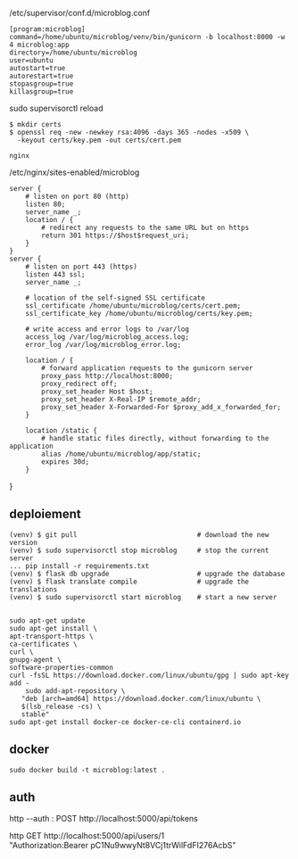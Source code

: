 



/etc/supervisor/conf.d/microblog.conf

    [program:microblog]
    command=/home/ubuntu/microblog/venv/bin/gunicorn -b localhost:8000 -w 4 microblog:app
    directory=/home/ubuntu/microblog
    user=ubuntu
    autostart=true
    autorestart=true
    stopasgroup=true
    killasgroup=true

sudo supervisorctl reload


    $ mkdir certs
    $ openssl req -new -newkey rsa:4096 -days 365 -nodes -x509 \
      -keyout certs/key.pem -out certs/cert.pem

    nginx

/etc/nginx/sites-enabled/microblog

    server {
        # listen on port 80 (http)
        listen 80;
        server_name _;
        location / {
            # redirect any requests to the same URL but on https
            return 301 https://$host$request_uri;
        }
    }
    server {
        # listen on port 443 (https)
        listen 443 ssl;
        server_name _;

        # location of the self-signed SSL certificate
        ssl_certificate /home/ubuntu/microblog/certs/cert.pem;
        ssl_certificate_key /home/ubuntu/microblog/certs/key.pem;

        # write access and error logs to /var/log
        access_log /var/log/microblog_access.log;
        error_log /var/log/microblog_error.log;

        location / {
            # forward application requests to the gunicorn server
            proxy_pass http://localhost:8000;
            proxy_redirect off;
            proxy_set_header Host $host;
            proxy_set_header X-Real-IP $remote_addr;
            proxy_set_header X-Forwarded-For $proxy_add_x_forwarded_for;
        }

        location /static {
            # handle static files directly, without forwarding to the application
            alias /home/ubuntu/microblog/app/static;
            expires 30d;
        }
}



deploiement
-----------

    (venv) $ git pull                              # download the new version
    (venv) $ sudo supervisorctl stop microblog     # stop the current server
    ... pip install -r requirements.txt
    (venv) $ flask db upgrade                      # upgrade the database
    (venv) $ flask translate compile               # upgrade the translations
    (venv) $ sudo supervisorctl start microblog    # start a new server


    sudo apt-get update
    sudo apt-get install \
    apt-transport-https \
    ca-certificates \
    curl \
    gnupg-agent \
    software-properties-common
    curl -fsSL https://download.docker.com/linux/ubuntu/gpg | sudo apt-key add -
        sudo add-apt-repository \
       "deb [arch=amd64] https://download.docker.com/linux/ubuntu \
       $(lsb_release -cs) \
       stable"
    sudo apt-get install docker-ce docker-ce-cli containerd.io



docker
------
    sudo docker build -t microblog:latest .


auth
----
http --auth <username>:<password> POST http://localhost:5000/api/tokens

http GET http://localhost:5000/api/users/1 \
    "Authorization:Bearer pC1Nu9wwyNt8VCj1trWilFdFI276AcbS"
